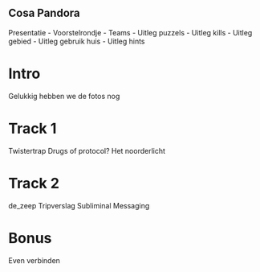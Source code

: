 ## Cosa Pandora
Presentatie
	- Voorstelrondje
	- Teams
	- Uitleg puzzels
	- Uitleg kills
	- Uitleg gebied
	- Uitleg gebruik huis
	- Uitleg hints

# Intro
Gelukkig hebben we de fotos nog

# Track 1
Twistertrap
Drugs of protocol?
Het noorderlicht


# Track 2
de_zeep
Tripverslag
Subliminal Messaging


# Bonus 
Even verbinden
